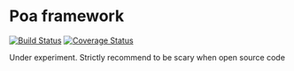 # Poa framework
[![Build Status](https://travis-ci.org/KatSick/poa.svg?branch=master)](https://travis-ci.org/KatSick/poa)
[![Coverage Status](https://coveralls.io/repos/github/KatSick/poa/badge.svg?branch=master)](https://coveralls.io/github/KatSick/poa?branch=master)

Under experiment. Strictly recommend to be scary when open source code